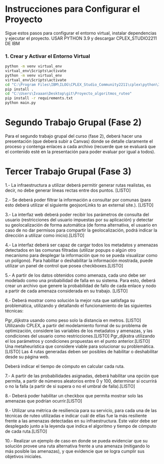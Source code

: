 
# Instrucciones para Configurar el Proyecto

Sigue estos pasos para configurar el entorno virtual, instalar dependencias y ejecutar el proyecto. USAR PYTHON 3.9 y descargar CPLEX_STUDIO2211 DE IBM 


### 1. Crear y Activar el Entorno Virtual

```bash
python -m venv virtual_env
virtual_env\Scripts\activate
python -m venv virtual_env
virtual_env\Scripts\activate
cd "C:\Program Files\IBM\ILOG\CPLEX_Studio_Community2211\cplex\python\3.9\x64_win64"
pip install .
cd "C:\Users\Ivaaan\Desktop\git\Proyecto_algoritmos_ruteo"
pip install -r requirements.txt
python main.py
```

# Segundo Trabajo Grupal (Fase 2)

Para el segundo trabajo grupal del curso (fase 2), deberá hacer una presentación (que deberá subir a Canvas) donde se detalle claramente el proceso y contenga enlaces a cada archivo (recuerde que se evaluará que el contenido esté en la presentación para poder evaluar por igual a todos).

# Tercer Trabajo Grupal (Fase 3)
1.- La infraestructura a utilizar deberá permitir generar rutas realistas, es decir, no debe generar líneas rectas entre dos puntos. [LISTO]

2.- Se deberá poder filtrar la información a consultar por comunas (para esto deberá utilizar el siguiente geojsonLinks to an external site.). [LISTO]

3.- La interfaz web deberá poder recibir los parámetros de consulta del usuario (restricciones del usuario impuestas por su aplicación) y detectar su geolocalización de forma automática (de forma alternativa, el usuario en caso de no dar permisos para compartir la geolocalización, podrá indicar la dirección a utilizar como inicio).[LISTO]

4.- La interfaz deberá ser capaz de cargar todos los metadatos y amenazas detectados en las comunas filtradas (utilizar popups o algún otro mecanismo para desplegar la información que no se pueda visualizar como un polígono). Para habilitar o deshabilitar la información mostrada, puede utilizar un panel de control que posea checkboxes.[LISTO]

5.- A partir de los datos obtenidos como amenaza, cada uno debe ser modelado como una probabilidad de falla en su sistema. Para esto, deberá crear un archivo que genere la probabilidad de fallo de cada enlace y nodo a partir de cada amenaza considerada en su trabajo. [LISTO]

6.- Deberá mostrar como solución la mejor ruta que satisfaga su problemática, utilizando y detallando el funcionamiento de las siguientes técnicas:

Pgr_dijkstra usando como peso solo la distancia en metros. [LISTO]
Utilizando CPLEX, a partir del modelamiento formal de su problema de optimización, considere las variables de los metadatos y amenazas, y las condiciones del usuario como restricciones.[LISTO]
Pgr_dijkstra utilizando el los parámetros y condiciones propuestas en el punto anterior.[LISTO]
Una metaheurística que considere viable para solucionar su problemática.[LISTO]
Las 4 rutas generadas deben ser posibles de habilitar o deshabilitar desde su página web.

Deberá indicar el tiempo de cómputo en calcular cada ruta.

7.- A partir de las probabilidades asignadas, deberá habilitar una opción que permita, a partir de números aleatorios entre 0 y 100, determinar si ocurrirá o no la falla (a partir de si supera o no el umbral de falla).[LISTO]

8.- Deberá poder habilitar un checkbox que permita mostrar solo las amenazas que podrían ocurrir.[LISTO]

9.- Utilizar una métrica de resiliencia para su servicio, para cada una de las técnicas de ruteo utilizadas e indicar cuál de ellas fue la más resiliente frente a las amenazas detectadas en su infraestructura. Este valor debe ser desplegado junto a la leyenda que indica el algoritmo y tiempo de cómputo de cada ruta.[LISTO]

10.- Realizar un ejemplo de caso en donde se pueda evidenciar que su solución provee una ruta alternativa frente a una amenaza (mitigando lo más posible las amenazas), y que evidencie que se logra cumplir sus objetivos iniciales.